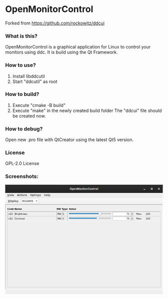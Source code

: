 # OpenMonitorControl

Forked from https://github.com/rockowitz/ddcui

### What is this?
OpenMonitorControl is a graphical application for Linux to control your monitors using ddc. It is build using the Qt Framework.

### How to use?
1. Install libddcutil
2. Start "ddcutil" as root

### How to build?
1. Execute "cmake -B build"
2. Execute "make" in the newly created build folder
The "ddcui" file should be created now.

### How to debug?
Open new .pro file with QtCreator using the latest Qt5 version.

### License
GPL-2.0 License 

### Screenshots:
<img src="https://raw.githubusercontent.com/Nonononoki/OpenMonitorControl/master/screenshots/screenshot1.png">
